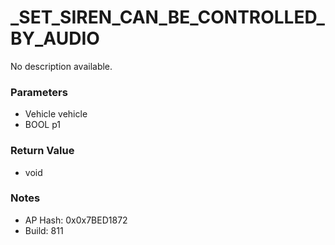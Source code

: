 # _SET_SIREN_CAN_BE_CONTROLLED_BY_AUDIO

No description available.

### Parameters
* Vehicle vehicle
* BOOL p1

### Return Value
* void

### Notes
* AP Hash: 0x0x7BED1872
* Build: 811

